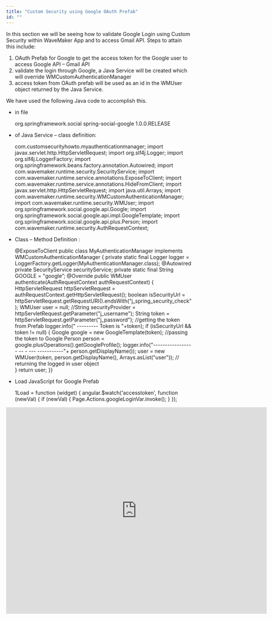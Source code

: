 ```yaml
---
title: "Custom Security using Google OAuth Prefab"
id: ""
---
```


In this section we will be seeing how to validate Google Login using Custom Security within WaveMaker App and to access Gmail API. Steps to attain this include:

1. OAuth Prefab for Google to get the access token for the Google user to access Google API – Gmail API
2. validate the login through Google, a Java Service will be created which will override WMCustomAuthenticationManager
3. access token from OAuth prefab will be used as an id in the WMUser object returned by the Java Service.

We have used the following Java code to accomplish this.

- in file
    
    <dependency>
                <groupId>org.springframework.social</groupId>
                <artifactId>spring-social-google</artifactId>
                <version>1.0.0.RELEASE</version>
    </dependency>
    
- of Java Service – class definition:
    
     com.customsecurityhowto.myauthenticationmanager;
    import javax.servlet.http.HttpServletRequest;
    import org.slf4j.Logger;
    import org.slf4j.LoggerFactory;
    import org.springframework.beans.factory.annotation.Autowired;
    import com.wavemaker.runtime.security.SecurityService;
    import com.wavemaker.runtime.service.annotations.ExposeToClient;
    import com.wavemaker.runtime.service.annotations.HideFromClient;
    import javax.servlet.http.HttpServletRequest;
    import java.util.Arrays;
    import com.wavemaker.runtime.security.WMCustomAuthenticationManager;
    import com.wavemaker.runtime.security.WMUser;
    import org.springframework.social.google.api.Google;
    import org.springframework.social.google.api.impl.GoogleTemplate;
    import org.springframework.social.google.api.plus.Person;
    import com.wavemaker.runtime.security.AuthRequestContext;
    
- Class – Method Definition :
    
    @ExposeToClient
    public class MyAuthenticationManager implements WMCustomAuthenticationManager {
        private static final Logger logger = LoggerFactory.getLogger(MyAuthenticationManager.class);
        @Autowired
          private SecurityService securityService;
          private static final String GOOGLE = "google”;
        @Override
         public WMUser authenticate(AuthRequestContext authRequestContext) {
            HttpServletRequest httpServletRequest = authRequestContext.getHttpServletRequest();
            boolean isSecurityUrl = httpServletRequest.getRequestURI().endsWith("j\_spring\_security\_check");
            WMUser user = null;
            //String securityProvider = httpServletRequest.getParameter("j\_username");
            String token = httpServletRequest.getParameter("j\_password"); //getting the token from Prefab
            logger.info(" --------- Token is "+token);
            if (isSecurityUrl && token != null) {
                   Google google = new GoogleTemplate(token); //passing the token to Google
                   Person person = google.plusOperations().getGoogleProfile();
                   logger.info("----------------- -- - --- -----------"+ person.getDisplayName());
                   user = new WMUser(token, person.getDisplayName(), Arrays.asList("user")); // returning the logged in user object    
            }
            return user;
        }}
    
- Load JavaScript for Google Prefab
    
    1Load = function (widget) {
        angular.$watch('accesstoken', function (newVal) {
            if (newVal) {
                Page.Actions.googleLoginVar.invoke();
            }
        });
    

<iframe src="https://docs.google.com/presentation/d/e/2PACX-1vTo_CJ89BLzR9PRTdaB-ezz595YdJ6eswAl1_b5l2ZyFDJUC1AhJjf9AMypd62cdg4M-XQGe7dbP7O7/embed?start=false&amp;loop=false&amp;delayms=3000" frameborder="0" width="708" height="560" allowfullscreen="true" mozallowfullscreen="true" webkitallowfullscreen="true"></iframe>
